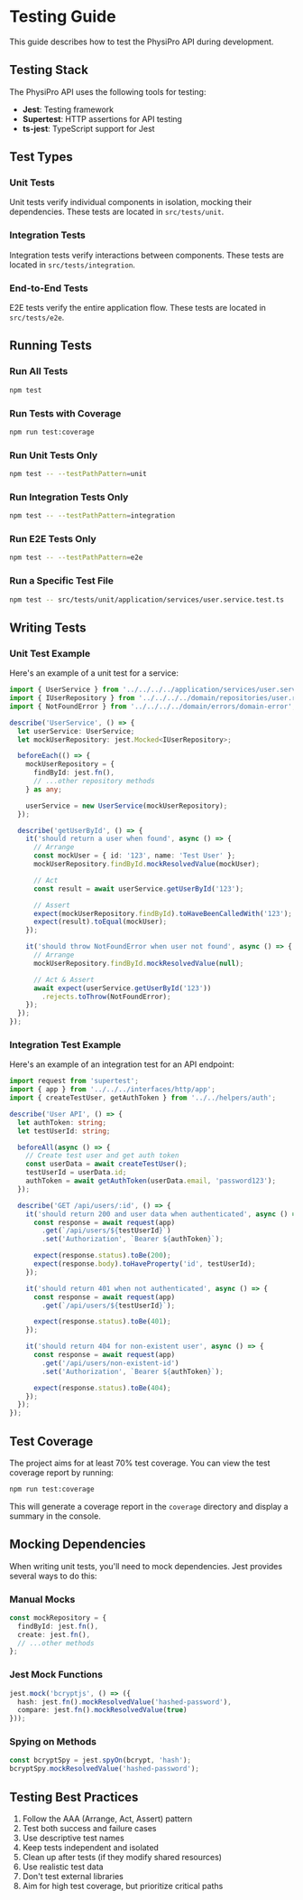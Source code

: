 # Testing Guide

This guide describes how to test the PhysiPro API during development.

## Testing Stack

The PhysiPro API uses the following tools for testing:

- **Jest**: Testing framework
- **Supertest**: HTTP assertions for API testing
- **ts-jest**: TypeScript support for Jest

## Test Types

### Unit Tests

Unit tests verify individual components in isolation, mocking their dependencies. These tests are located in `src/tests/unit`.

### Integration Tests

Integration tests verify interactions between components. These tests are located in `src/tests/integration`.

### End-to-End Tests

E2E tests verify the entire application flow. These tests are located in `src/tests/e2e`.

## Running Tests

### Run All Tests

```bash
npm test
```

### Run Tests with Coverage

```bash
npm run test:coverage
```

### Run Unit Tests Only

```bash
npm test -- --testPathPattern=unit
```

### Run Integration Tests Only

```bash
npm test -- --testPathPattern=integration
```

### Run E2E Tests Only

```bash
npm test -- --testPathPattern=e2e
```

### Run a Specific Test File

```bash
npm test -- src/tests/unit/application/services/user.service.test.ts
```

## Writing Tests

### Unit Test Example

Here's an example of a unit test for a service:

```typescript
import { UserService } from '../../../../application/services/user.service';
import { IUserRepository } from '../../../../domain/repositories/user.repository.interface';
import { NotFoundError } from '../../../../domain/errors/domain-error';

describe('UserService', () => {
  let userService: UserService;
  let mockUserRepository: jest.Mocked<IUserRepository>;

  beforeEach(() => {
    mockUserRepository = {
      findById: jest.fn(),
      // ...other repository methods
    } as any;

    userService = new UserService(mockUserRepository);
  });

  describe('getUserById', () => {
    it('should return a user when found', async () => {
      // Arrange
      const mockUser = { id: '123', name: 'Test User' };
      mockUserRepository.findById.mockResolvedValue(mockUser);

      // Act
      const result = await userService.getUserById('123');

      // Assert
      expect(mockUserRepository.findById).toHaveBeenCalledWith('123');
      expect(result).toEqual(mockUser);
    });

    it('should throw NotFoundError when user not found', async () => {
      // Arrange
      mockUserRepository.findById.mockResolvedValue(null);

      // Act & Assert
      await expect(userService.getUserById('123'))
        .rejects.toThrow(NotFoundError);
    });
  });
});
```

### Integration Test Example

Here's an example of an integration test for an API endpoint:

```typescript
import request from 'supertest';
import { app } from '../../../interfaces/http/app';
import { createTestUser, getAuthToken } from '../../helpers/auth';

describe('User API', () => {
  let authToken: string;
  let testUserId: string;

  beforeAll(async () => {
    // Create test user and get auth token
    const userData = await createTestUser();
    testUserId = userData.id;
    authToken = await getAuthToken(userData.email, 'password123');
  });

  describe('GET /api/users/:id', () => {
    it('should return 200 and user data when authenticated', async () => {
      const response = await request(app)
        .get(`/api/users/${testUserId}`)
        .set('Authorization', `Bearer ${authToken}`);

      expect(response.status).toBe(200);
      expect(response.body).toHaveProperty('id', testUserId);
    });

    it('should return 401 when not authenticated', async () => {
      const response = await request(app)
        .get(`/api/users/${testUserId}`);

      expect(response.status).toBe(401);
    });

    it('should return 404 for non-existent user', async () => {
      const response = await request(app)
        .get('/api/users/non-existent-id')
        .set('Authorization', `Bearer ${authToken}`);

      expect(response.status).toBe(404);
    });
  });
});
```

## Test Coverage

The project aims for at least 70% test coverage. You can view the test coverage report by running:

```bash
npm run test:coverage
```

This will generate a coverage report in the `coverage` directory and display a summary in the console.

## Mocking Dependencies

When writing unit tests, you'll need to mock dependencies. Jest provides several ways to do this:

### Manual Mocks

```typescript
const mockRepository = {
  findById: jest.fn(),
  create: jest.fn(),
  // ...other methods
};
```

### Jest Mock Functions

```typescript
jest.mock('bcryptjs', () => ({
  hash: jest.fn().mockResolvedValue('hashed-password'),
  compare: jest.fn().mockResolvedValue(true)
}));
```

### Spying on Methods

```typescript
const bcryptSpy = jest.spyOn(bcrypt, 'hash');
bcryptSpy.mockResolvedValue('hashed-password');
```

## Testing Best Practices

1. Follow the AAA (Arrange, Act, Assert) pattern
2. Test both success and failure cases
3. Use descriptive test names
4. Keep tests independent and isolated
5. Clean up after tests (if they modify shared resources)
6. Use realistic test data
7. Don't test external libraries
8. Aim for high test coverage, but prioritize critical paths 
